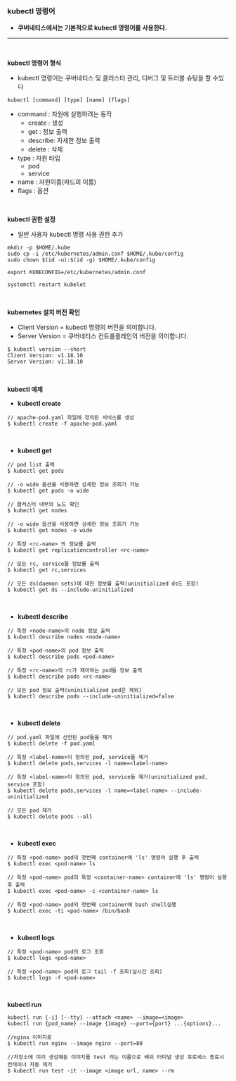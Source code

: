 ### kubectl 명령어

- **쿠버네티스에서는 기본적으로 kubectl 명령어를 사용한다.**

---

<br>

**kubectl 명령어 형식**

- kubectl 명령어는 쿠버네티스 및 클러스터 관리, 디버그 및 트러블 슈팅을 할 수있다

```
kubectl [command] [type] [name] [flags]
```

- command : 자원에 실행하려는 동작
  - create : 생성
  - get : 정보 출력
  - describe: 자세한 정보 출력
  - delete : 삭제
- type : 자원 타입
  - pod
  - service
- name : 자원이름(파드의 이름)
- flags : 옵션

<br>

**kubectl 권한 설정**

- 일반 사용자 kubectl 명령 사용 권한 추가

```
mkdir -p $HOME/.kube
sudo cp -i /etc/kubernetes/admin.conf $HOME/.kube/config
sudo chown $(id -u):$(id -g) $HOME/.kube/config

export KUBECONFIG=/etc/kubernetes/admin.conf

systemctl restart kubelet
```

<br>

**kubernetes 설치 버전 확인**

- Client Version = kubectl 명령의 버전을 의미합니다.
- Server Version = 쿠버네티스 컨트롤플레인의 버전을 의미합니다.

```
$ kubectl version --short
Client Version: v1.18.10
Server Version: v1.18.10
```

<br>

**kubectl 예제**

- **kubectl create**

```
// apache-pod.yaml 파일에 정의된 서비스를 생성
$ kubectl create -f apache-pod.yaml 
```

<br>

- **kubectl get**

```
// pod list 출력
$ kubectl get pods

// -o wide 옵션을 사용하면 상세한 정보 조회가 가능
$ kubectl get pods -o wide

// 클러스터 내부의 노드 확인
$ kubectl get nodes

// -o wide 옵션을 사용하면 상세한 정보 조회가 가능
$ kubectl get nodes -o wide

// 특정 <rc-name> 의 정보를 출력
$ kubectl get replicationcontroller <rc-name>

// 모든 rc, service들 정보를 출력
$ kubectl get rc,services

// 모든 ds(daemon sets)에 대한 정보를 출력(uninitialized ds도 포함)
$ kubectl get ds --include-uninitialized
```

<br>

- **kubectl describe**

```
// 특정 <node-name>의 node 정보 출력
$ kubectl describe nodes <node-name>

// 특정 <pod-name>의 pod 정보 출력
$ kubectl describe pods <pod-name>

// 특정 <rc-name>의 rc가 제어하는 pod들 정보 출력
$ kubectl describe pods <rc-name>

// 모든 pod 정보 출력(uninitialized pod은 제외)
$ kubectl describe pods --include-uninitialized=false
```

<br>

- **kubectl delete**

```
// pod.yaml 파일에 선언된 pod들을 제거
$ kubectl delete -f pod.yaml

// 특정 <label-name>이 정의된 pod, service들 제거
$ kubectl delete pods,services -l name=<label-name>

// 특정 <label-name>이 정의된 pod, service들 제거(uninitialized pod, service 포함)
$ kubectl delete pods,services -l name=<label-name> --include-uninitialized

// 모든 pod 제거
$ kubectl delete pods --all
```

<br>

- **kubectl exec**

```
// 특정 <pod-name> pod의 첫번째 container에 'ls' 명령어 실행 후 출력
$ kubectl exec <pod-name> ls

// 특정 <pod-name> pod의 특정 <container-name> container에 'ls' 명령어 실행 후 출력
$ kubectl exec <pod-name> -c <container-name> ls

// 특정 <pod-name> pod의 첫번째 container에 bash shell실행 
$ kubectl exec -ti <pod-name> /bin/bash
```

<br>

- **kubectl logs**

```
// 특정 <pod-name> pod의 로그 조회
$ kubectl logs <pod-name>

// 특정 <pod-name> pod의 로그 tail -f 조회(실시간 조회)
$ kubectl logs -f <pod-name>
```

<br>

**kubectl run**

```
kubectl run [-i] [--tty] --attach <name> --image=<image>
kubectl run {pod_name} --image {image} --port={port} ...{options}...
```

```
//nginx 이미지로
$ kubectl run nginx --image nginx --port=80

//저장소에 미리 생성해둔 이미지를 test 라는 이름으로 배쉬 터미널 생성 프로세스 종료시 컨테이너 자동 제거
$ kubectl run test -it --image <image url, name> --rm
```

